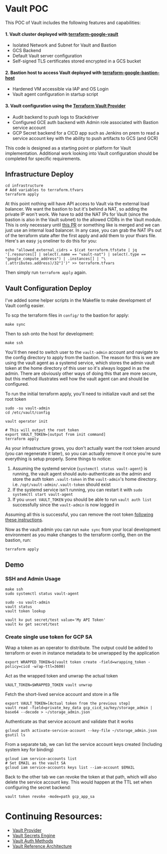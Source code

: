 # Vault POC

This POC of Vault includes the following features and capabilities:

#### 1. Vault cluster deployed with [terraform-google-vault](https://github.com/terraform-google-modules/terraform-google-vault)

* Isolated Network and Subnet for Vault and Bastion
* GCS Backend
* Default Vault server configuration
* Self-signed TLS certificates stored encrypted in a GCS bucket

#### 2. Bastion host to access Vault deployed with [terraform-google-bastion-host](https://github.com/terraform-google-modules/terraform-google-bastion-host)

* Hardened VM accessible via IAP and OS Login
* Vault agent configuration in startup script

#### 3. Vault configuration using the [Terraform Vault Provider](https://www.terraform.io/docs/providers/vault/index.html)

* Audit backend to push logs to Stackdriver
* Configured GCE auth backend with Admin role associated with Bastion service account
* GCP Secret backend for a CICD app such as Jenkins on prem to read a service account key with the ability to push artifacts to GCS (and GCR)


This code is designed as a starting point or platform for Vault implementation. Additional work looking into Vault configuration
should be completed for specific requirements.

## Infrastructure Deploy

```
cd infrastructure
# Add variables to terraform.tfvars
terraform apply
```

At this point nothing will have API access to Vault via the external load balancer. We want the bastion to
but it's behind a NAT, so adding the private IP won't work. We have to add the NAT IPs for Vault (since
the bastion is also in the Vault subnet) to the allowed CIDRs in the Vault module. This is only necessary
until [this PR](https://github.com/terraform-google-modules/terraform-google-vault/pull/84) or something like
is merged and we can just use an internal load balancer. In any case, you can grab the NAT IPs out of the
terraform state after the first apply and add them to your tfvars file. Here's an easy `jq` oneliner to do
this for you:

```
echo "allowed_external_cidrs = $(cat terraform.tfstate | jq '[.resources[] | select(.name == "vault-nat") | select(.type == "google_compute_address") | .instances[] | "\(.attributes.address)/32"]')" >> terraform.tfvars
```

Then simply run `terraform apply` again.


## Vault Configuration Deploy

I've added some helper scripts in the Makefile to make development of Vault config easier.

To scp the terraform files in `config/` to the bastion for apply:

```
make sync
```

Then to ssh onto the host for development:

```
make ssh
```

You'll then need to switch user to the `vault-admin` account and navigate to the config directory to apply from the bastion.
The reason for this is we are using the vault agent as a systemd service, which stores the admin vault token at the home directory
of this user so it's always logged in as the admin. There are obviously other ways of doing this that are more secure, but this
method illustrates well how the vault agent can and should be configured.

To run the initial terraform apply, you'll need to initialize vault and set the root token


```
sudo -su vault-admin
cd /etc/vault/config

vault operator init

# This will output the root token
export VAULT_TOKEN=[output from init command]
terraform apply
```

As your infrastructure grows, you don't actually want the root token around (you can regenerate it later), so you can actually
remove it once you're sure everything is setup properly. Some things to notice:

1. Assuming the systemd service (`systemctl status vault-agent`) is running, the vault agent should auto-authenticate as the admin and store the auth token `.vault-token` in the `vault-admin`'s home directory. i.e. `/opt/vault-admin/.vault-token` should exist
2. If the systemd service isn't running, you can restart it with `sudo systemctl start vault-agent`
3. If you `unset VAULT_TOKEN` you should be able to run `vault auth list` successfully since the `vault-admin` is now logged in

Assuming all this is successful, you can remove the root token [following these instructions](https://www.vaultproject.io/docs/concepts/policies/#root-policy).

Now as the vault admin you can run `make sync` from your local development environment as you make changes to the
terraform config, then on the bastion, run:

```
terraform apply
```

## Demo

### SSH and Admin Usage

```
make ssh
sudo systemctl status vault-agent

sudo -su vault-admin
vault status
vault token lookup

vault kv put secret/test value='My API Token'
vault kv get secret/test
```

### Create single use token for GCP SA


Wrap a token as an operator to distribute. The output could be added to terraform or even in instance metadata to be unwrapped by the application

```
export WRAPPED_TOKEN=$(vault token create -field=wrapping_token -policy=cicd -wrap-ttl=3600)
```

Act as the wrapped token and unwrap the actual token

```
VAULT_TOKEN=$WRAPPED_TOKEN vault unwrap
```

Fetch the short-lived service account and store in a file

```
export VAULT_TOKEN=[Actual token from the previous step]
vault read -field=private_key_data gcp_cicd_sa/key/storage_admin | base64 --decode > ~/storage_admin.json
```

Authenticate as that service account and validate that it works

```
gcloud auth activate-service-account --key-file ~/storage_admin.json
gsutil ls
```

From a separate tab, we can list the service account keys created (Including system key for binding)

```
gcloud iam service-accounts list
# Set EMAIL as the vault SA
gcloud iam service-accounts keys list --iam-account $EMAIL
```

Back to the other tab we can revoke the token at that path, which will also delete the service account key.
This would happen at the TTL set when configuring the secret backend:


```
vault token revoke -mode=path gcp_app_sa
```

# Continuing Resources:

* [Vault Provider](https://www.terraform.io/docs/providers/vault/index.html)
* [Vault Secrets Engine](https://www.vaultproject.io/docs/secrets/)
* [Vault Auth Methods](https://www.vaultproject.io/docs/auth/)
* [Vault Reference Architecture](https://medium.com/@jryancanty/hashicorp-vault-and-terraform-on-google-cloud-security-best-practices-3d94de86a3e9)
